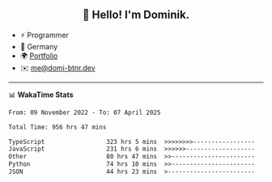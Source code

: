 <h2 align="center">👋 Hello! I'm Dominik.</h2>

- ⚡ Programmer
- 📍 Germany
- 🌍 [Portfolio](https://domi-btnr.dev)
- ✉️ [me@domi-btnr.dev](mailto://me@domi-btnr.dev)

---
📊 **WakaTime Stats**
<!--START_SECTION:waka-->

```txt
From: 09 November 2022 - To: 07 April 2025

Total Time: 956 hrs 47 mins

TypeScript                 323 hrs 5 mins  >>>>>>>>-----------------   33.77 %
JavaScript                 231 hrs 6 mins  >>>>>>-------------------   24.15 %
Other                      80 hrs 47 mins  >>-----------------------   08.44 %
Python                     74 hrs 10 mins  >>-----------------------   07.75 %
JSON                       44 hrs 23 mins  >------------------------   04.64 %
```

<!--END_SECTION:waka-->
